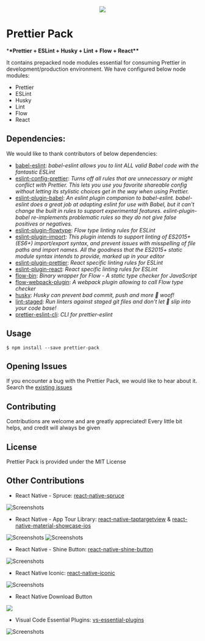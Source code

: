 <center><img src="https://raw.githubusercontent.com/prettier/prettier-logo/master/images/prettier-banner-light.png"></center>

# Prettier Pack

\***\*Prettier + ESLint + Husky + Lint + Flow + React\*\***

It contains prepacked node modules essential for consuming Prettier in development/production environment. We have configured below node modules:

* Prettier
* ESLint
* Husky
* Lint
* Flow
* React

## Dependencies:

We would like to thank contributors of below dependencies:

* [babel-eslint](https://github.com/babel/babel-eslint): _babel-eslint allows you to lint ALL valid Babel code with the fantastic ESLint_
* [eslint-config-prettier](https://github.com/prettier/eslint-config-prettier): _Turns off all rules that are unnecessary or might conflict with Prettier. This lets you use you favorite shareable config without letting its stylistic choices get in the way when using Prettier._
* [eslint-plugin-babel](https://github.com/babel/eslint-plugin-babel): _An eslint plugin companion to babel-eslint. babel-eslint does a great job at adapting eslint for use with Babel, but it can't change the built in rules to support experimental features. eslint-plugin-babel re-implements problematic rules so they do not give false positives or negatives._
* [eslint-plugin-flowtype](https://github.com/gajus/eslint-plugin-flowtype): _Flow type linting rules for ESLint_
* [eslint-plugin-import](https://github.com/benmosher/eslint-plugin-import): _This plugin intends to support linting of ES2015+ (ES6+) import/export syntax, and prevent issues with misspelling of file paths and import names. All the goodness that the ES2015+ static module syntax intends to provide, marked up in your editor_
* [eslint-plugin-prettier](https://github.com/prettier/eslint-plugin-prettier): _React specific linting rules for ESLint_
* [eslint-plugin-react](https://github.com/yannickcr/eslint-plugin-react): _React specific linting rules for ESLint_
* [flow-bin](https://github.com/flowtype/flow-bin): _Binary wrapper for Flow - A static type checker for JavaScript_
* [flow-webpack-plugin](https://github.com/happylynx/flow-webpack-plugin): _A webpack plugin allowing to call Flow type checker_
* [husky](https://github.com/typicode/husky): _Husky can prevent bad commit, push and more 🐶 woof!_
* [lint-staged](https://github.com/okonet/lint-staged): _Run linters against staged git files and don't let 💩 slip into your code base!_
* [prettier-eslint-cli](https://github.com/prettier/prettier-eslint-cli): _CLI for prettier-eslint_

## Usage

`$ npm install --save prettier-pack`

## Opening Issues

If you encounter a bug with the Prettier Pack, we would like to hear about it. Search the [existing issues](https://github.com/prscX/prettier-pack/issues)

## Contributing

Contributions are welcome and are greatly appreciated! Every little bit helps, and credit will always be given

## License

Prettier Pack is provided under the MIT License


## Other Contributions
- React Native - Spruce: [react-native-spruce](https://github.com/prscX/react-native-spruce)

![Screenshots](https://github.com/willowtreeapps/spruce-ios/raw/master/imgs/extensibility-tests.gif)

- React Native - App Tour Library: [react-native-taptargetview](https://github.com/prscX/react-native-taptargetview) & [react-native-material-showcase-ios](https://github.com/prscX/react-native-material-showcase-ios)

![Screenshots](https://github.com/KeepSafe/TapTargetView/raw/master/.github/video.gif)
![Screenshots](https://github.com/aromajoin/material-showcase-ios/raw/master/art/material-showcase.gif?raw=true)

- React Native - Shine Button: [react-native-shine-button](https://github.com/prscX/react-native-shine-button)

![Screenshots](https://raw.githubusercontent.com/ChadCSong/ShineButton/master/demo_shine_others.gif)

- React Native Iconic: [react-native-iconic](https://github.com/prscX/react-native-iconic)

![Screenshots](https://camo.githubusercontent.com/b18993cbfe91de8abdc0019dc9a6cd44707eec21/68747470733a2f2f6431337961637572716a676172612e636c6f756466726f6e742e6e65742f75736572732f3338313133332f73637265656e73686f74732f313639363538302f766266706f70666c6174627574746f6e332e676966)

- React Native Download Button

![](https://github.com/fenjuly/ArrowDownloadButton/raw/master/screenshots/arrowdownloadbutton.gif)

- Visual Code Essential Plugins: [vs-essential-plugins](https://github.com/prscX/vs-essential-plugins)

![Screenshots](https://pbs.twimg.com/profile_images/922911523328081920/jEKFRPKV_400x400.jpg)

